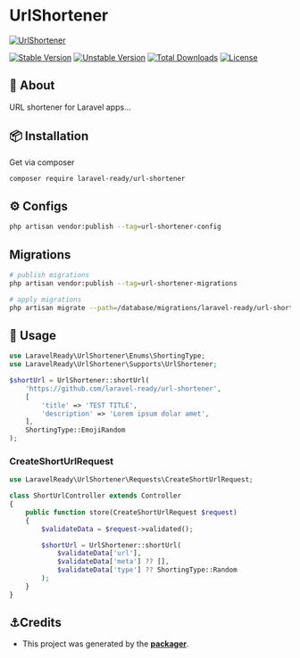 # UrlShortener

[![UrlShortener](https://preview.dragon-code.pro/LaravelReady/url-shortener.svg?brand=laravel)](https://github.com/laravel-ready/url-shortener)

[![Stable Version][badge_stable]][link_packagist]
[![Unstable Version][badge_unstable]][link_packagist]
[![Total Downloads][badge_downloads]][link_packagist]
[![License][badge_license]][link_license]

## 📂 About
URL shortener for Laravel apps...

## 📦 Installation

Get via composer

```bash
composer require laravel-ready/url-shortener
```

## ⚙️ Configs

```bash
php artisan vendor:publish --tag=url-shortener-config
```
## Migrations

```bash
# publish migrations
php artisan vendor:publish --tag=url-shortener-migrations

# apply migrations
php artisan migrate --path=/database/migrations/laravel-ready/url-shortener
```

## 📝 Usage

```php
use LaravelReady\UrlShortener\Enums\ShortingType;
use LaravelReady\UrlShortener\Supports\UrlShortener;

$shortUrl = UrlShortener::shortUrl(
    'https://github.com/laravel-ready/url-shortener',
    [
        'title' => 'TEST TITLE',
        'description' => 'Lorem ipsum dolar amet',
    ],
    ShortingType::EmojiRandom
);    
```

### CreateShortUrlRequest

```php
use LaravelReady\UrlShortener\Requests\CreateShortUrlRequest;

class ShortUrlController extends Controller
{
    public function store(CreateShortUrlRequest $request)
    {
        $validateData = $request->validated();

        $shortUrl = UrlShortener::shortUrl(
            $validateData['url'],
            $validateData['meta'] ?? [],
            $validateData['type'] ?? ShortingType::Random
        );
    }
}
```

## ⚓Credits

- This project was generated by the **[packager](https://github.com/laravel-ready/packager)**.

[badge_downloads]: https://img.shields.io/packagist/dt/laravel-ready/url-shortener.svg?style=flat-square

[badge_license]: https://img.shields.io/packagist/l/laravel-ready/url-shortener.svg?style=flat-square

[badge_stable]: https://img.shields.io/github/v/release/laravel-ready/url-shortener?label=stable&style=flat-square

[badge_unstable]: https://img.shields.io/badge/unstable-dev--main-orange?style=flat-square

[link_license]: LICENSE

[link_packagist]: https://packagist.org/packages/laravel-ready/url-shortener
